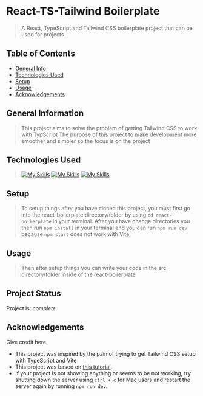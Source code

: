 # React-TS-Tailwind Boilerplate 
> A React, TypeScript and Tailwind CSS boilerplate project that can be used for projects

## Table of Contents
* [General Info](#general-information)
* [Technologies Used](#technologies-used)
* [Setup](#setup)
* [Usage](#usage)
* [Acknowledgements](#acknowledgements)
<!-- * [License](#license) -->

## General Information
> This project aims to solve the problem of getting Tailwind CSS to work with TypScript
> The purpose of this project to make development more smoother and simpler so the focus is on the project

## Technologies Used
> [![My Skills](https://skillicons.dev/icons?i=react)](https://skillicons.dev)
> [![My Skills](https://skillicons.dev/icons?i=tailwind)](https://skillicons.dev)
> [![My Skills](https://skillicons.dev/icons?i=ts)](https://skillicons.dev)

## Setup
> To setup things after you have cloned this project, you must first go into the react-boilerplate directory/folder by using `cd react-boilerplate` in your terminal.
> After you have change directories you then run `npm install` in your terminal and you can run `npm run dev` because `npm start` does not work with Vite.

## Usage
> Then after setup things you can write your code in the src directory/folder inside of the react-boilerplate

## Project Status
Project is:  _complete_.

## Acknowledgements
Give credit here.
- This project was inspired by the pain of trying to get Tailwind CSS setup with TypeScript and Vite
- This project was based on [this tutorial]([https://www.example.com](https://frontendshape.com/post/install-setup-tailwind-css-react-18-typescript-vite)).
- If your project is not showing anything or seems to be not working, try shutting down the server using `ctrl + c` for Mac users and restart the server again by running `npm run dev`.
